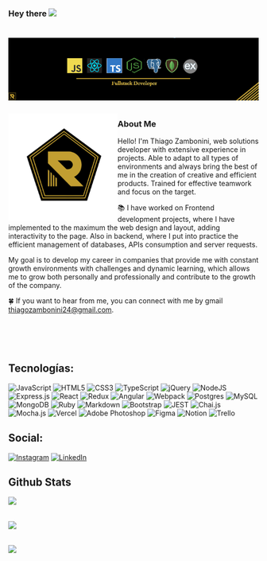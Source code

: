 ### Hey there <img src="https://media.giphy.com/media/hvRJCLFzcasrR4ia7z/giphy.gif" width="25px">
# [![Thiago Zambonini Header](https://github.com/Remojs/Remojs/blob/master/Sin%20t%C3%ADtulo-1.jpg?raw=true)](https://www.linkedin.com/in/thiago-zambonini)



<p>
  <img width="220" align='left' src="https://github.com/Remojs/Remojs/blob/master/LOGO%202.png?raw=true">
</p>

##

### About Me
Hello! I'm Thiago Zambonini, web solutions developer with extensive experience in projects. Able to adapt to all types of environments and always bring the best of me in the creation of creative and efficient products. Trained for effective teamwork and focus on the target.

📚 I have worked on Frontend development projects, where I have implemented to the maximum the web design and layout, adding interactivity to the page. Also in backend, where I put into practice the efficient management of databases, APIs consumption and server requests.

My goal is to develop my career in companies that provide me with constant growth environments with challenges and dynamic learning, which allows me to grow both personally and professionally and contribute to the growth of the company.

🍀 If you want to hear from me, you can connect with me by gmail thiagozambonini24@gmail.com. </br>
</br>
</br>
</br>
</br>

##

## Tecnologías:
![JavaScript](https://img.shields.io/badge/javascript-%23323330.svg?style=for-the-badge&logo=javascript&logoColor=%23F7DF1E) 
![HTML5](https://img.shields.io/badge/html5-%23E34F26.svg?style=for-the-badge&logo=html5&logoColor=white) 
![CSS3](https://img.shields.io/badge/css3-%231572B6.svg?style=for-the-badge&logo=css3&logoColor=white) 
![TypeScript](https://img.shields.io/badge/typescript-%23007ACC.svg?style=for-the-badge&logo=typescript&logoColor=white)
![jQuery](https://img.shields.io/badge/jquery-%230769AD.svg?style=for-the-badge&logo=jquery&logoColor=white)
![NodeJS](https://img.shields.io/badge/node.js-6DA55F?style=for-the-badge&logo=node.js&logoColor=white)
![Express.js](https://img.shields.io/badge/Express.js-404D59?style=for-the-badge)
![React](https://img.shields.io/badge/react-%2320232a.svg?style=for-the-badge&logo=react&logoColor=%2361DAFB)
![Redux](https://img.shields.io/badge/redux-%23593d88.svg?style=for-the-badge&logo=redux&logoColor=white) 
![Angular](https://img.shields.io/badge/Angular-DD0031?style=for-the-badge&logo=angular&logoColor=white)
![Webpack](https://img.shields.io/badge/webpack-%238DD6F9.svg?style=for-the-badge&logo=webpack&logoColor=black) 
![Postgres](https://img.shields.io/badge/postgres-%23316192.svg?style=for-the-badge&logo=postgresql&logoColor=white) 
![MySQL](https://img.shields.io/badge/MySQL-00000F?style=for-the-badge&logo=mysql&logoColor=white)
![MongoDB](https://img.shields.io/badge/MongoDB-%234ea94b.svg?style=for-the-badge&logo=mongodb&logoColor=white)
![Ruby](https://img.shields.io/badge/Ruby-CC342D?style=for-the-badge&logo=ruby&logoColor=white)
![Markdown](https://img.shields.io/badge/Markdown-000000?style=for-the-badge&logo=markdown&logoColor=white)
![Bootstrap](https://img.shields.io/badge/Bootstrap-563D7C?style=for-the-badge&logo=bootstrap&logoColor=white)
![JEST](https://img.shields.io/badge/Jest-323330?style=for-the-badge&logo=Jest&logoColor=white)
![Chai.js](https://img.shields.io/badge/chai.js-323330?style=for-the-badge&logo=chai&logoColor=red) 
![Mocha.js](https://img.shields.io/badge/mocha.js-323330?style=for-the-badge&logo=mocha&logoColor=Brown)
![Vercel](https://img.shields.io/badge/Vercel-000000?style=for-the-badge&logo=vercel&logoColor=white)
![Adobe Photoshop](https://img.shields.io/badge/adobephotoshop-%2331A8FF.svg?style=for-the-badge&logo=adobephotoshop&logoColor=white)
![Figma](https://img.shields.io/badge/Figma-F24E1E?style=for-the-badge&logo=figma&logoColor=white)
![Notion](https://img.shields.io/badge/Notion-000000?style=for-the-badge&logo=notion&logoColor=white)
![Trello](https://img.shields.io/badge/Trello-0052CC?style=for-the-badge&logo=trello&logoColor=white)
</br>

## Social:

[![Instagram](https://img.shields.io/badge/Instagram-@zambo_Thiago-E4405F?style=for-the-badge&logo=instagram&logoColor=white&labelColor=101010)](https://www.instagram.com/zambo_thiago/?hl=es)
[![LinkedIn](https://img.shields.io/badge/LinkedIn-Thiago_Zambonini-0077B5?style=for-the-badge&logo=linkedin&logoColor=white&labelColor=101010)](https://www.linkedin.com/in/thiago-zambonini-2a279a239/)

## 

## Github Stats
![](https://github-readme-stats.vercel.app/api?username=Remojs&theme=dark&hide_border=true&include_all_commits=true&count_private=true)<br/>
##
![](https://github-readme-streak-stats.herokuapp.com/?user=Remojs&theme=dark&hide_border=true)<br/>
##
![](https://github-readme-stats.vercel.app/api/top-langs/?username=Remojs&theme=dark&hide_border=true&include_all_commits=true&count_private=true&layout=compact)
##

